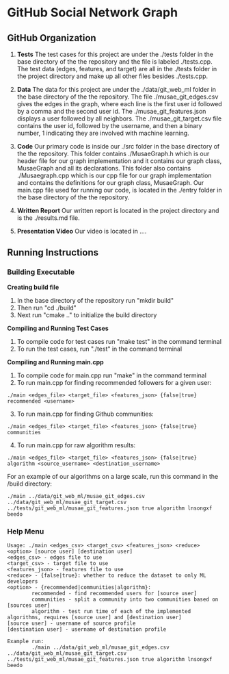 # GitHub Social Network Graph
## GitHub Organization ##

1. **Tests** The test cases for this project are under the ./tests folder in the base directory of the the repository and the file is labeled ./tests.cpp. The test data (edges, features, and target) are all in the ./tests folder in the project directory and make up all other files besides ./tests.cpp.

2. **Data** The data for this project are under the ./data/git_web_ml folder in the base directory of the the repository. The file ./musae_git_edges.csv gives the edges in the graph, where each line is the first user id followed by a comma and the second user id. The ./musae_git_features.json displays a user followed by all neighbors. The ./musae_git_target.csv file contains the user id, followed by the username, and then a binary number, 1 indicating they are involved with machine learning.

3. **Code** Our primary code is inside our ./src folder in the base directory of the the repository. This folder contains ./MusaeGraph.h which is our header file for our graph implementation and it contains our graph class, MusaeGraph and all its declarations. This folder also contains ./Musaegraph.cpp which is our cpp file for our graph implementation and contains the definitions for our graph class, MusaeGraph. Our main.cpp file used for running our code, is located in the ./entry folder in the base directory of the the repository.

4. **Written Report** Our written report is located in the project directory and is the ./results.md file.

5. **Presentation Video** Our video is located in ....

## Running Instructions ##

### Building Executable

**Creating build file**
1. In the base directory of the repository run "mkdir build"
2. Then run "cd ./build"
3. Next run "cmake .." to initialize the build directory

**Compiling and Running Test Cases**
1. To compile code for test cases run "make test" in the command terminal
2. To run the test cases, run "./test" in the command terminal

**Compiling and Running main.cpp**
1. To compile code for main.cpp run "make" in the command terminal
2. To run main.cpp for finding recommended followers for a given user:

```
./main <edges_file> <target_file> <features_json> {false|true} recommended <username>
```

3. To run main.cpp for finding Github communities:

```
./main <edges_file> <target_file> <features_json> {false|true} communities
```

4. To run main.cpp for raw algorithm results:

```
./main <edges_file> <target_file> <features_json> {false|true} algorithm <source_username> <destination_username>
```

For an example of our algorithms on a large scale, run this command in the /build directory:

```
./main ../data/git_web_ml/musae_git_edges.csv ../data/git_web_ml/musae_git_target.csv ../tests/git_web_ml/musae_git_features.json true algorithm lnsongxf beedo
```

### Help Menu ###

```
Usage: ./main <edges_csv> <target_csv> <features_json> <reduce> <option> [source user] [destination user]
<edges_csv> - edges file to use
<target_csv> - target file to use
<features_json> - features file to use
<reduce> - {false|true}: whether to reduce the dataset to only ML developers
<option> - {recommended|communities|algorithm}:
        recommended - find recommended users for [source user]
        communities - split a community into two communities based on [sources user]
        algorithm - test run time of each of the implemented algorithms, requires [source user] and [destination user]
[source user] - username of source profile
[destination user] - username of destination profile

Example run:
        ./main ../data/git_web_ml/musae_git_edges.csv ../data/git_web_ml/musae_git_target.csv ../tests/git_web_ml/musae_git_features.json true algorithm lnsongxf beedo
```
